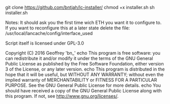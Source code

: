 git clone https://github.com/bntjah/lc-installer/
chmod +x installer.sh
sh installer.sh

Notes: It should ask you the first time wich ETH you want it to configure to.
If you want to reconfigure this at a later state delete the file: /usr/local/lancache/config/interface_used

Script itself is licensed under GPL-3.0

Copyright (C) 2016 Geoffrey 'bn_'
echo 
This program is free software: you can redistribute it and/or modify
it under the terms of the GNU General Public License as published by
the Free Software Foundation, either version 3 of the License, or
any later version.
echo 
This program is distributed in the hope that it will be useful,
but WITHOUT ANY WARRANTY; without even the implied warranty of
MERCHANTABILITY or FITNESS FOR A PARTICULAR PURPOSE.  See the
GNU General Public License for more details.
echo 
You should have received a copy of the GNU General Public License
along with this program.  If not, see <http://www.gnu.org/licenses/>.
